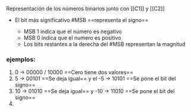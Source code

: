 Representación de los números binarios junto con [[C1]] y [[C2]]

- El bit más significativo #MSB ==representa el signo== 

	-  MSB 1 indica que el número es negativo
	- MSB 0 indica que el numero es positivo
	- Los bits restantes a la derecha del #MSB representan la magnitud


###  ejemplos: 
1. 0   -> 00000 / 10000 ==Cero tiene dos valores==
2. 5   -> 00101 ==Se deja igual== y el     -5   -> 10101 ==Se pone el bit del signo==
3. 10 -> 01010  ==Se deja igual== y         -10 -> 11010  ==Se pone el bit del signo==
4. 